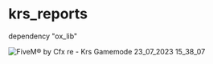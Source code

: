 # krs_reports

dependency "ox_lib"


![FiveM® by Cfx re - Krs Gamemode 23_07_2023 15_38_07](https://github.com/KRS-KAROS/krs_reports/assets/131356071/886dae47-a9c4-4b85-bfbd-84bcbc14130f)
